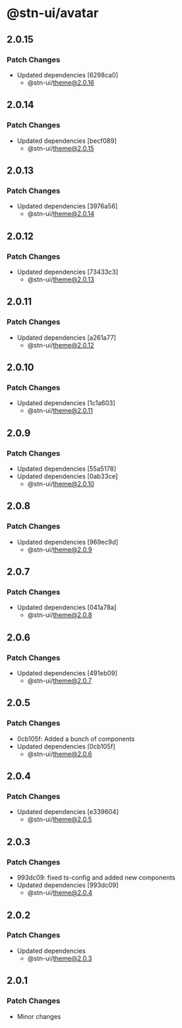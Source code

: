 # @stn-ui/avatar

## 2.0.15

### Patch Changes

- Updated dependencies [6298ca0]
  - @stn-ui/theme@2.0.16

## 2.0.14

### Patch Changes

- Updated dependencies [becf089]
  - @stn-ui/theme@2.0.15

## 2.0.13

### Patch Changes

- Updated dependencies [3976a56]
  - @stn-ui/theme@2.0.14

## 2.0.12

### Patch Changes

- Updated dependencies [73433c3]
  - @stn-ui/theme@2.0.13

## 2.0.11

### Patch Changes

- Updated dependencies [a261a77]
  - @stn-ui/theme@2.0.12

## 2.0.10

### Patch Changes

- Updated dependencies [1c1a603]
  - @stn-ui/theme@2.0.11

## 2.0.9

### Patch Changes

- Updated dependencies [55a5178]
- Updated dependencies [0ab33ce]
  - @stn-ui/theme@2.0.10

## 2.0.8

### Patch Changes

- Updated dependencies [969ec9d]
  - @stn-ui/theme@2.0.9

## 2.0.7

### Patch Changes

- Updated dependencies [041a78a]
  - @stn-ui/theme@2.0.8

## 2.0.6

### Patch Changes

- Updated dependencies [491eb09]
  - @stn-ui/theme@2.0.7

## 2.0.5

### Patch Changes

- 0cb105f: Added a bunch of components
- Updated dependencies [0cb105f]
  - @stn-ui/theme@2.0.6

## 2.0.4

### Patch Changes

- Updated dependencies [e339604]
  - @stn-ui/theme@2.0.5

## 2.0.3

### Patch Changes

- 993dc09: fixed ts-config and added new components
- Updated dependencies [993dc09]
  - @stn-ui/theme@2.0.4

## 2.0.2

### Patch Changes

- Updated dependencies
  - @stn-ui/theme@2.0.3

## 2.0.1

### Patch Changes

- Minor changes
